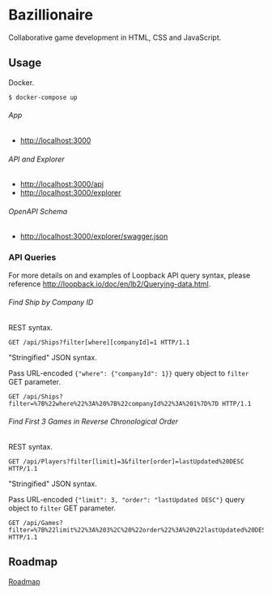 # Bazillionaire

Collaborative game development in HTML, CSS and JavaScript.

## Usage

Docker.

```shell
$ docker-compose up
```

###### App

* <http://localhost:3000>

###### API and Explorer

* <http://localhost:3000/api>
* <http://localhost:3000/explorer>

###### OpenAPI Schema

* <http://localhost:3000/explorer/swagger.json>

### API Queries

For more details on and examples of Loopback API query syntax, please reference
<http://loopback.io/doc/en/lb2/Querying-data.html>.

###### Find Ship by Company ID

REST syntax.

```http
GET /api/Ships?filter[where][companyId]=1 HTTP/1.1
```

"Stringified" JSON syntax.

Pass URL-encoded `{"where": {"companyId": 1}}` query object to `filter` GET
parameter.

```http
GET /api/Ships?filter=%7B%22where%22%3A%20%7B%22companyId%22%3A%201%7D%7D HTTP/1.1
```

###### Find First 3 Games in Reverse Chronological Order

REST syntax.

```http
GET /api/Players?filter[limit]=3&filter[order]=lastUpdated%20DESC HTTP/1.1
```

"Stringified" JSON syntax.

Pass URL-encoded `{"limit": 3, "order": "lastUpdated DESC"}` query object to
`filter` GET parameter.

```http
GET /api/Games?filter=%7B%22limit%22%3A%203%2C%20%22order%22%3A%20%22lastUpdated%20DESC%22%7D HTTP/1.1
```

## Roadmap

[Roadmap](ROADMAP.md)
